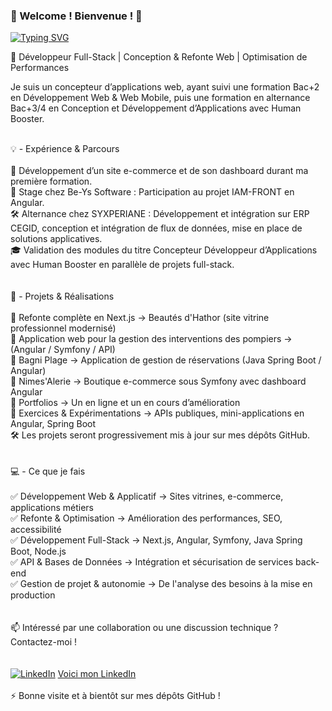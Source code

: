 ### 🍌 Welcome ! Bienvenue ! 🚀
[![Typing SVG](https://readme-typing-svg.herokuapp.com?font=Delius+Swash+Caps&size=15&duration=3000&color=327CFF&background=EFF13592&center=true&vCenter=true&multiline=true&lines=Concepteur+Développeur+d'Applications;Github+de+Meynadier+Renaud)](https://git.io/typing-svg)

📡 Développeur Full-Stack | Conception & Refonte Web | Optimisation de Performances

Je suis un concepteur d’applications web, ayant suivi une formation Bac+2 en Développement Web & Web Mobile, puis une formation en alternance Bac+3/4 en Conception et Développement d’Applications avec Human Booster.<br><br>

💡 - Expérience & Parcours <br><br>
🏬 Développement d’un site e-commerce et de son dashboard durant ma première formation. <br>
🏢 Stage chez Be-Ys Software : Participation au projet IAM-FRONT en Angular. <br>
🛠️ Alternance chez SYXPERIANE : Développement et intégration sur ERP CEGID, conception et intégration de flux de données, mise en place de solutions applicatives. <br>
🎓 Validation des modules du titre Concepteur Développeur d’Applications avec Human Booster en parallèle de projets full-stack. <br>
<br><br>
📂 - Projets & Réalisations <br><br>
🔹 Refonte complète en Next.js → Beautés d'Hathor (site vitrine professionnel modernisé) <br>
🔹 Application web pour la gestion des interventions des pompiers → (Angular / Symfony / API) <br>
🔹 Bagni Plage → Application de gestion de réservations (Java Spring Boot / Angular) <br>
🔹 Nimes'Alerie → Boutique e-commerce sous Symfony avec dashboard Angular <br>
🔹 Portfolios → Un en ligne et un en cours d’amélioration <br>
🔹 Exercices & Expérimentations → APIs publiques, mini-applications en Angular, Spring Boot <br>
🛠 Les projets seront progressivement mis à jour sur mes dépôts GitHub. <br>
<br><br>
💻 - Ce que je fais <br><br>
✅ Développement Web & Applicatif → Sites vitrines, e-commerce, applications métiers <br>
✅ Refonte & Optimisation → Amélioration des performances, SEO, accessibilité <br>
✅ Développement Full-Stack → Next.js, Angular, Symfony, Java Spring Boot, Node.js <br>
✅ API & Bases de Données → Intégration et sécurisation de services back-end <br> 
✅ Gestion de projet & autonomie → De l'analyse des besoins à la mise en production <br>
<br><br>
📫 Intéressé par une collaboration ou une discussion technique ? Contactez-moi ! <br>
<br><br>
[![LinkedIn](https://github.com/Ninewashburn/NineWashburn/assets/79519650/2c4139c7-61a1-4e2a-9dfa-5bf42e5fd44d)](https://www.linkedin.com/in/renaud-m-063/) [Voici mon LinkedIn](https://www.linkedin.com/in/renaud-m-063/)
<br><br>
⚡ Bonne visite et à bientôt sur mes dépôts GitHub !
<!--
**Ninewashburn/NineWashburn** is a ✨ _special_ ✨ repository because its `README.md` (this file) appears on your GitHub profile.


Here are some ideas to get you started:

- 🔭 I’m currently working on ...
- 🌱 I’m currently learning ...
- 👯 I’m looking to collaborate on ...
- 🤔 I’m looking for help with ...
- 💬 Ask me about ...
- 📫 How to reach me: ...
- 😄 Pronouns: ...
- ⚡ Fun fact: ...
-->
